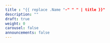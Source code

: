 ```yaml
---
title : "{{ replace .Name "-" " " | title }}"
description: ""
draft: true
weight: 0
carousel: false
announcements: false
---
```

